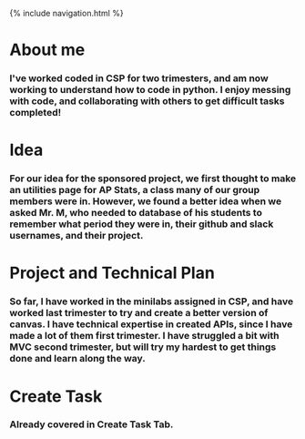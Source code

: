 {% include navigation.html %}

# About me
### I've worked coded in CSP for two trimesters, and am now working to understand how to code in python. I enjoy messing with code, and collaborating with others to get difficult tasks completed!
# Idea
### For our idea for the sponsored project, we first thought to make an utilities page for AP Stats, a class many of our group members were in. However, we found a better idea when we asked Mr. M, who needed to database of his students to remember what period they were in, their github and slack usernames, and their project.
# Project and Technical Plan
### So far, I have worked in the minilabs assigned in CSP, and have worked last trimester to try and create a better version of canvas. I have technical expertise in created APIs, since I have made a lot of them first trimester. I have struggled a bit with MVC second trimester, but will try my hardest to get things done and learn along the way.
# Create Task
### Already covered in Create Task Tab.
